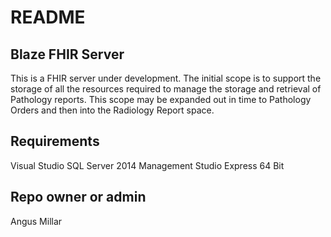 # README #

## Blaze FHIR Server ##

This is a FHIR server under development. The initial scope is to support the storage of all the resources required to manage the storage and retrieval of Pathology reports. This scope may be expanded out in time to Pathology Orders and then into the Radiology Report space.


## Requirements ##

Visual Studio
SQL Server 2014 Management Studio Express 64 Bit

## Repo owner or admin ##

Angus Millar